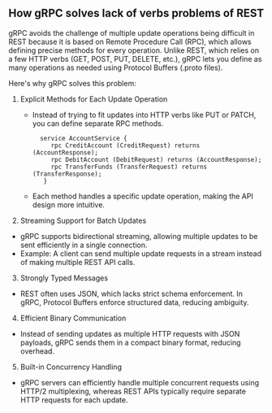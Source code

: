 ## How gRPC solves lack of verbs problems of REST

gRPC avoids the challenge of multiple update operations being difficult in REST because it is based on Remote Procedure Call (RPC), which allows defining precise methods for every operation. 
Unlike REST, which relies on a few HTTP verbs (GET, POST, PUT, DELETE, etc.), gRPC lets you define as many operations as needed using Protocol Buffers (.proto files).

Here's why gRPC solves this problem:

1. Explicit Methods for Each Update Operation
   * Instead of trying to fit updates into HTTP verbs like PUT or PATCH, you can define separate RPC methods.
     
     ```
       service AccountService {
          rpc CreditAccount (CreditRequest) returns (AccountResponse);
          rpc DebitAccount (DebitRequest) returns (AccountResponse);
          rpc TransferFunds (TransferRequest) returns (TransferResponse);
        }
     ```

   * Each method handles a specific update operation, making the API design more intuitive.

2. Streaming Support for Batch Updates
  * gRPC supports bidirectional streaming, allowing multiple updates to be sent efficiently in a single connection.
  * Example: A client can send multiple update requests in a stream instead of making multiple REST API calls.

3. Strongly Typed Messages
  * REST often uses JSON, which lacks strict schema enforcement. In gRPC, Protocol Buffers enforce structured data, reducing ambiguity.

4. Efficient Binary Communication
  * Instead of sending updates as multiple HTTP requests with JSON payloads, gRPC sends them in a compact binary format, reducing overhead.

5. Built-in Concurrency Handling
  * gRPC servers can efficiently handle multiple concurrent requests using HTTP/2 multiplexing, whereas REST APIs typically require separate HTTP requests for each update.
